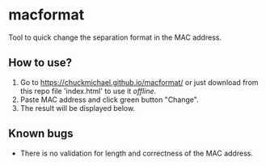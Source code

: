 # macformat
Tool to quick change the separation format in the MAC address.
## How to use?
  1. Go to https://chuckmichael.github.io/macformat/ or just download from this repo file 'index.html' to use it *offline*.
  2. Paste MAC address and click green button "Change".
  3. The result will be displayed below.
## Known bugs
 - There is no validation for length and correctness of the MAC address.
